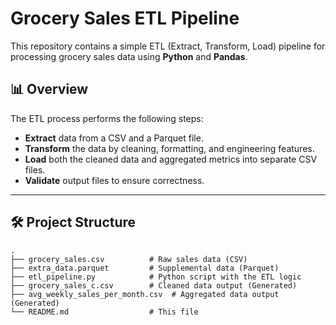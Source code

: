 # Grocery Sales ETL Pipeline

This repository contains a simple ETL (Extract, Transform, Load) pipeline for processing grocery sales data using **Python** and **Pandas**.

## 📊 Overview

The ETL process performs the following steps:

- **Extract** data from a CSV and a Parquet file.
- **Transform** the data by cleaning, formatting, and engineering features.
- **Load** both the cleaned data and aggregated metrics into separate CSV files.
- **Validate** output files to ensure correctness.

---

## 🛠️ Project Structure

```plaintext
.
├── grocery_sales.csv          # Raw sales data (CSV)
├── extra_data.parquet         # Supplemental data (Parquet)
├── etl_pipeline.py            # Python script with the ETL logic
├── grocery_sales_c.csv        # Cleaned data output (Generated)
├── avg_weekly_sales_per_month.csv  # Aggregated data output (Generated)
└── README.md                  # This file
